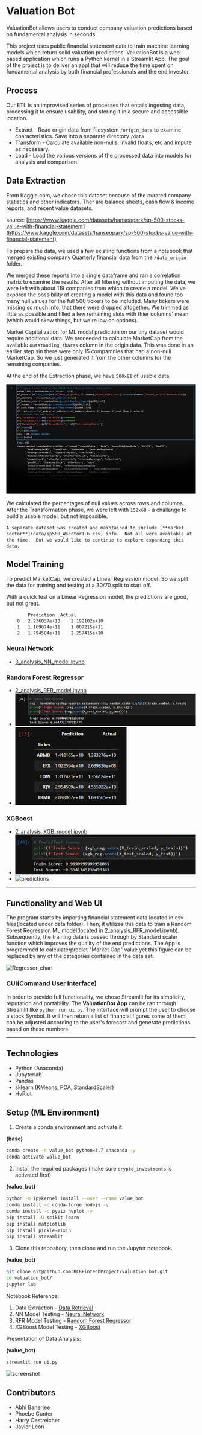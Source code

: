 # Valuation Bot

ValuationBot allows users to conduct company valuation predictions based on fundamental analysis in seconds.

This project uses public financial statement data to train machine learning models which return solid valuation predictions. ValuationBot is a web-based application which runs a Python kernel in a Streamlit App. The goal of the project is to deliver an appl that will reduce the time spent on fundamental analysis by both financial professionals and the end investor.
 
## Process

Our ETL is an improvised series of processes that entails ingesting data, processing it to ensure usability, and storing it in a secure and accessible location.

* Extract - Read origin data from filesystem `/origin_data` to examine characteristics. Save into a separate directory `/data`
* Transform - Calculate available non-nulls, invalid floats, etc and impute as necessary.
* Load - Load the various versions of the processed data into models for analysis and comparison.

## Data Extraction

From Kaggle.com, we chose this dataset because of the curated company statistics and other indicators.  Ther are balance sheets, cash flow & income reports, and recent value datasets. 

source: [https://www.kaggle.com/datasets/hanseopark/sp-500-stocks-value-with-financial-statement](https://www.kaggle.com/datasets/hanseopark/sp-500-stocks-value-with-financial-statement)

To prepare the data, we used a few existing functions from a notebook that merged existing company Quarterly financial data from the `/data_origin` folder.

We merged these reports into a single dataframe and ran a correlation matrix to examine the results. After all filtering without imputing the data, we were left with about 119 companies from which to create a model. We've expored the possibility of creating a model with this data and found too many null values for the full 500 tickers to be included. Many tickers were missing so much info, that there were dropped altogether. We trimmed as little as possible and filled a few remaining slots with thier columns' mean (which would skew things, but we're low on options).

Market Capitalization for ML modal prediction on our tiny dataset would require additional data. We proceeded to calculate MarketCap from the available `outstanding_shares` column in the origin data.  This was done in an earlier step sin there were only 15 compamnies that had a non-null MarketCap. So we just generated it from the other columns for the remaining companies.

At the end of the Extraction phase, we have `500x81` of usable data.

![data prep](images/processing_data.png)

We calculated the percentages of null values across rows and columns. After the Transformation phase, we were left with `152x68` - a challange to build a usable model, but not impossible.

    A separate dataset was created and maintained to include [**market sector**](data/sp500_Wsector1.6.csv) info.  Not all were available at the time.  But we would like to continue to explore expanding this data. 


## Model Training

To predict MarketCap, we created a Linear Regression model. So we split the data for training and testing at a 30/70 split to start off.

With a quick test on a Linear Regression model, the predictions are good, but not great.

            Prediction	Actual
        0	2.236037e+10	2.192102e+10
        1	1.169874e+11	1.007215e+11
        2	1.794584e+11	2.257415e+10

### Neural Network

 * [3_analysis_NN_model.ipynb](3_analysis_NN_model.ipynb)

### Random Forest Regressor

 * [2_analysis_RFR_model.ipynb](2_analysis_RFR_model.ipynb)
 * ![scores](images/code_and_model_score_screenshots/rfr_model_predict_scores.png)
 * ![predictions](images/code_and_model_score_screenshots/rfr_model_prediction_list.png)


### XGBoost

 * [2_analysis_XGB_model.ipynb](2_analysis_XGB_model.ipynb)
 * ![scores](images/code_and_model_score_screenshots/xgb_testtrainscores.png)
 * ![predictions](images/code_and_model_score_screenshots/xgb_prediction.png)

---

## Functionality and Web UI

The program starts by importing financial statement data located in csv files(located under data folder). Then, it utilizes this data to train a Random Forest Regression ML model(located in 2_analysis_RFR_model.ipynb). Subsequently, the training data is passed through by Standard scaler function which improves the quality of the end predictions. The App is programmed to calculate/predict "Market Cap" value yet this figure can be replaced by any of the categories contained in the data set.

![Regressor_chart](https://user-images.githubusercontent.com/101846233/179379862-3fed4ec0-c601-4153-a550-2ce851fd3675.png)

### CUI(Command User Interface)

In order to provide full functionality, we chose Streamlit for its simplicity, reputation and portability.  The **ValuationBot App** can be ran through Streamlit like `python run ui.py`.  The interface will prompt the user to choose a stock Symbol. It will then return a list of financial figures some of them can be adjusted according to the user's forecast and generate predictions based on these numbers.

---

## Technologies

* Python (Anaconda)
* Jupyterlab
* Pandas
* sklearn (KMeans, PCA, StandardScaler)
* HvPlot

## Setup (ML Environment)

1. Create a conda environment and activate it

**(base)**
```bash
conda create -n value_bot python=3.7 anaconda -y
conda activate value_bot

```
2. Install the required packages (make sure `crypto_investments` is activated first)

**(value_bot)**
```bash
python -m ipykernel install --user --name value_bot
conda install -c conda-forge nodejs -y
conda install -c pyviz hvplot -y
pip install -U scikit-learn
pip install matplotlib
pip install pickle-mixin
pip install streamlit

```

3. Clone this repository, then clone and run the Jupyter notebook.

**(value_bot)**
```bash
git clone git@github.com:UCBFintechProject/valuation_bot.git
cd valuation_bot/
jupyter lab

```

Notebook Reference: 
1. Data Extraction - [Data Retrieval](1_data_retrieval.ipynb)
2. NN Model Testing - [Neural Network](3_analysis_NN_model.ipynb)
3. RFR Model Testing - [Random Forest Regressor](2_analysis_RFR_model.ipynb)
4. XGBoost Model Testing - [XGBoost](2_analysis_XGB_model.ipynb)

Presentation of Data Analysis:

**(value_bot)**
```bash
streamlit run ui.py

```
![screenshot](https://github.com/UCBFintechProject/valuation_bot/tree/main/images/file.png)


## Contributors

- Abhi Banerjee
- Phoebe Gunter
- Harry Oestreicher
- Javier Leon
